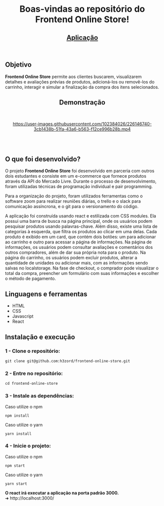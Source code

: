 <h1 align="center">Boas-vindas ao repositório do Frontend Online Store!</h1>

<h2 align="center">
  <a href="https://h3zord.github.io/frontend-online-store" target="_blank">
    Aplicação
  </a>
</h2>
<br/>

## Objetivo

<strong>Frontend Online Store</strong> permite aos clientes buscarem, visualizarem detalhes e avaliações prévias de produtos, adicioná-los ou removê-los do carrinho, interagir e simular a finalização da compra dos itens selecionados.

<h2 align="center">Demonstração</h2>
<br/>

<div align="center">

https://user-images.githubusercontent.com/102384026/226146740-3cb1438b-51fa-43a6-b563-f12ce996b28b.mp4

</div>

<br/>
<br/>

## O que foi desenvolvido?

O projeto <strong>Frontend Online Store</strong> foi desenvolvido em parceria com outros dois estudantes e consiste em um e-commerce que fornece produtos através da API do Mercado Livre. Durante o processo de desenvolvimento, foram utilizadas técnicas de programação individual e pair programming.

Para a organização do projeto, foram utilizados ferramentas como o software zoom para realizar reuniões diárias, o trello e o slack para comunicação assíncrona, e o git para o versionamento do código.

A aplicação foi construída usando react e estilizada com CSS modules. Ela possui uma barra de busca na página principal, onde os usuários podem pesquisar produtos usando palavras-chave. Além disso, existe uma lista de categorias à esquerda, que filtra os produtos ao clicar em uma delas. Cada produto é exibido em um card, que contém dois botões: um para adicionar ao carrinho e outro para acessar a página de informações.
Na página de informações, os usuários podem consultar avaliações e comentários dos outros compradores, além de dar sua própria nota para o produto. Na página do carrinho, os usuários podem excluir produtos, alterar a quantidade de unidades ou adicionar mais, com as informações sendo salvas no localstorage. Na fase de checkout, o comprador pode visualizar o total da compra, preencher um formulário com suas informações e escolher o método de pagamento.

## Linguagens e ferramentas
- HTML
- CSS
- Javascript
- React

## Instalação e execução

### 1 - Clone o repositório:
```
git clone git@github.com:h3zord/frontend-online-store.git
```

### 2 - Entre no repositório:
```
cd frontend-online-store
```

### 3 - Instale as dependências:
Caso utilize o npm
```
npm install
```
Caso utilize o yarn
```
yarn install
```

### 4 - Inicie o projeto:
Caso utilize o npm
```
npm start
```
Caso utilize o yarn
```
yarn start
```

<strong>O react irá executar a aplicação na porta padrão 3000.</strong>
<br/>
➜ http://localhost:3000/

